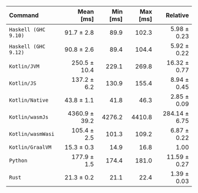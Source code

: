 | Command | Mean [ms] | Min [ms] | Max [ms] | Relative |
|:---|---:|---:|---:|---:|
| `Haskell (GHC 9.10)` | 91.7 ± 2.8 | 89.9 | 102.3 | 5.98 ± 0.23 |
| `Haskell (GHC 9.12)` | 90.8 ± 2.6 | 89.4 | 104.4 | 5.92 ± 0.22 |
| `Kotlin/JVM` | 250.5 ± 10.4 | 229.1 | 269.8 | 16.32 ± 0.77 |
| `Kotlin/JS` | 137.2 ± 6.2 | 130.9 | 155.4 | 8.94 ± 0.45 |
| `Kotlin/Native` | 43.8 ± 1.1 | 41.8 | 46.3 | 2.85 ± 0.09 |
| `Kotlin/wasmJs` | 4360.9 ± 39.2 | 4276.2 | 4410.8 | 284.14 ± 6.75 |
| `Kotlin/wasmWasi` | 105.4 ± 2.5 | 101.3 | 109.2 | 6.87 ± 0.22 |
| `Kotlin/GraalVM` | 15.3 ± 0.3 | 14.9 | 16.8 | 1.00 |
| `Python` | 177.9 ± 1.5 | 174.4 | 181.0 | 11.59 ± 0.27 |
| `Rust` | 21.3 ± 0.2 | 21.1 | 22.4 | 1.39 ± 0.03 |
